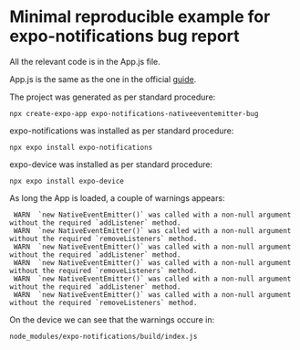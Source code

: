 # Minimal reproducible example for expo-notifications bug report

All the relevant code is in the App.js file.

App.js is the same as the one in the official [guide](https://docs.expo.dev/versions/latest/sdk/notifications/).

The project was generated as per standard procedure:

```
npx create-expo-app expo-notifications-nativeeventemitter-bug
```

expo-notifications was installed as per standard procedure:

```
npx expo install expo-notifications
```

expo-device was installed as per standard procedure:

```
npx expo install expo-device
```

As long the App is loaded, a couple of warnings appears:

```
 WARN  `new NativeEventEmitter()` was called with a non-null argument without the required `addListener` method.
 WARN  `new NativeEventEmitter()` was called with a non-null argument without the required `removeListeners` method.
 WARN  `new NativeEventEmitter()` was called with a non-null argument without the required `addListener` method.
 WARN  `new NativeEventEmitter()` was called with a non-null argument without the required `removeListeners` method.
 WARN  `new NativeEventEmitter()` was called with a non-null argument without the required `addListener` method.
 WARN  `new NativeEventEmitter()` was called with a non-null argument without the required `removeListeners` method.
```

On the device we can see that the warnings occure in:
```
node_modules/expo-notifications/build/index.js
```
